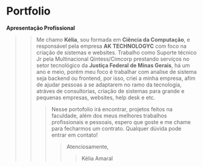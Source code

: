 # Portfolio
**Apresentação Profissional**
>>Me chamo **Kélia**, sou formada em **Ciência da Computação**, e responsável pela empresa **AK TECHNOLOGYC** com foco na criação de sistemas e websites. Trabalho como Suporte técnico Jr pela Multinacional Qintess/Cimcorp prestando serviços no setor tecnológico da **Justiça Federal de Minas Gerais**, há um ano e meio, porém meu foco é trabalhar com analise de sistema seja backend ou frontend, por isso, criei a minha empresa, afim de ajudar pessoas a se adaptarem no ramo da tecnologia, atráves de consultorias, criação de sistemas para grande e pequenas empresas, websites, help desk e etc. 
>>>Nesse portofolio irá encontrar, projetos feitos na faculdade, além dos meus melhores trabalhos profissionais e pessoais, espero que goste e me chame para fecharmos um contrato. 
>>>Qualquer dúvida pode entrar em contato!
>>>>Atenciosamente,
>>>>>Kélia Amaral
